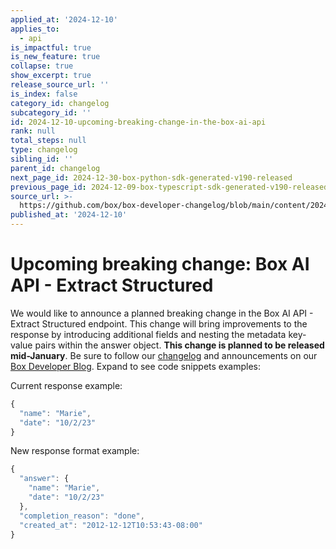 ```yaml
---
applied_at: '2024-12-10'
applies_to:
  - api
is_impactful: true
is_new_feature: true
collapse: true
show_excerpt: true
release_source_url: ''
is_index: false
category_id: changelog
subcategory_id: ''
id: 2024-12-10-upcoming-breaking-change-in-the-box-ai-api
rank: null
total_steps: null
type: changelog
sibling_id: ''
parent_id: changelog
next_page_id: 2024-12-30-box-python-sdk-generated-v190-released
previous_page_id: 2024-12-09-box-typescript-sdk-generated-v190-released
source_url: >-
  https://github.com/box/box-developer-changelog/blob/main/content/2024/12-10-upcoming-breaking-change-in-the-box-ai-api.md
published_at: '2024-12-10'
---
```

# Upcoming breaking change: Box AI API - Extract Structured

We would like to announce a planned breaking change in the Box AI API - Extract Structured endpoint. This change will bring improvements to the response by introducing additional fields and nesting the metadata key-value pairs within the answer object. **This change is planned to be released mid-January**. Be sure to follow our [changelog][1] and announcements on our [Box Developer Blog][2]. Expand to see code snippets examples:

<!-- more -->

Current response example:

```js
{
  "name": "Marie",
  "date": "10/2/23"
}
```

New response format example:

```js
{
  "answer": {
    "name": "Marie",
    "date": "10/2/23"
  },
  "completion_reason": "done",
  "created_at": "2012-12-12T10:53:43-08:00"
}
```

[1]: https://developer.box.com/changelog/
[2]: https://medium.com/box-developer-blog